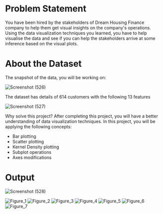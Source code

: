 # Problem Statement
You have been hired by the stakeholders of Dream Housing Finance company to help them get visual insights on the company's operations. Using the data visualization techniques you learned, you have to help visualise the data and see if you can help the stakeholders arrive at some inference based on the visual plots.

# About the Dataset
The snapshot of the data, you will be working on:

![Screenshot (526)](https://user-images.githubusercontent.com/60145175/115016019-23731f00-9ed2-11eb-835e-368b38723297.png)


The dataset has details of 614 customers with the following 13 features

![Screenshot (527)](https://user-images.githubusercontent.com/60145175/115016053-3128a480-9ed2-11eb-8312-ebc33b520349.png)

Why solve this project?
After completing this project, you will have a better understanding of data visualization techniques. In this project, you will be applying the following concepts:

* Bar plotting
* Scatter plotting
* Kernel Density plotting
* Subplot operations
* Axes modifications

# Output

![Screenshot (528)](https://user-images.githubusercontent.com/60145175/115018953-25d77800-9ed6-11eb-8c3a-7bc64fb12904.png)

![Figure_1](https://user-images.githubusercontent.com/60145175/115018995-325bd080-9ed6-11eb-8dde-a971415a2ccf.png)
![Figure_2](https://user-images.githubusercontent.com/60145175/115019003-3556c100-9ed6-11eb-80cb-6345696d6686.png)
![Figure_3](https://user-images.githubusercontent.com/60145175/115019007-37208480-9ed6-11eb-9016-43fe42f4ca72.png)
![Figure_4](https://user-images.githubusercontent.com/60145175/115019026-3b4ca200-9ed6-11eb-9d7f-c7d92d8f898e.png)
![Figure_5](https://user-images.githubusercontent.com/60145175/115019035-3e479280-9ed6-11eb-8e0d-e64c602e32cc.png)
![Figure_6](https://user-images.githubusercontent.com/60145175/115019048-40a9ec80-9ed6-11eb-8443-4e58d250e2c7.png)
![Figure_7](https://user-images.githubusercontent.com/60145175/115019053-430c4680-9ed6-11eb-9480-5719ea9bec28.png)

